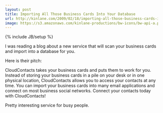 ```yaml
---
layout: post
title: Importing All Those Business Cards Into Your Database
url: http://kinlane.com/2009/02/18/importing-all-those-business-cards-into-your-database/
image: https://s3.amazonaws.com/kinlane-productions/bw-icons/bw-api-a.png
---
```

{% include JB/setup %}
I was reading a blog about a new service that will scan your business cards and import into a database for you.

Here is their pitch:

CloudContacts takes your business cards and puts them to work for you. Instead of storing your business cards in a pile on your desk or in one physical location, CloudContacts allows you to access your contacts at any time. You can import your business cards into many email applications and connect on most business social networks. Connect your contacts today with CloudContacts!

Pretty interesting service for busy people.